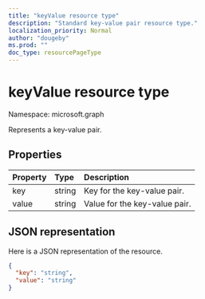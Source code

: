 ```yaml
---
title: "keyValue resource type"
description: "Standard key-value pair resource type."
localization_priority: Normal
author: "dougeby"
ms.prod: ""
doc_type: resourcePageType
---
```


# keyValue resource type

Namespace: microsoft.graph

Represents a key-value pair.

## Properties

| Property	   | Type	|Description|
|:---------------|:--------|:----------|
|key|string| Key for the key-value pair. |
|value|string| Value for the key-value pair.|

## JSON representation

Here is a JSON representation of the resource.

<!-- {
  "blockType": "resource",
  "optionalProperties": [

  ],
  "@odata.type": "microsoft.graph.keyValue"
}-->

```json
{
  "key": "string",
  "value": "string"
}
```

<!-- uuid: 8fcb5dbc-d5aa-4681-8e31-b001d5168d79
2015-10-25 14:57:30 UTC -->
<!--
{
  "type": "#page.annotation",
  "description": "keyValue resource",
  "keywords": "",
  "section": "documentation",
  "tocPath": ""
}
-->

